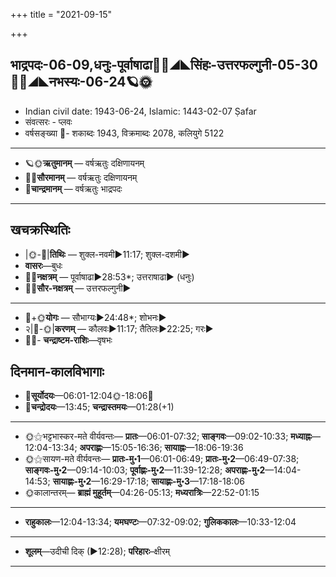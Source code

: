 +++
title = "2021-09-15"

+++
## भाद्रपदः-06-09,धनुः-पूर्वाषाढा🌛🌌◢◣सिंहः-उत्तरफल्गुनी-05-30🌌🌞◢◣नभस्यः-06-24🪐🌞
- Indian civil date: 1943-06-24, Islamic: 1443-02-07 Ṣafar
- संवत्सरः - प्लवः
- वर्षसङ्ख्या 🌛- शकाब्दः 1943, विक्रमाब्दः 2078, कलियुगे 5122
___________________
- 🪐🌞**ऋतुमानम्** — वर्षऋतुः दक्षिणायनम्
- 🌌🌞**सौरमानम्** — वर्षऋतुः दक्षिणायनम्
- 🌛**चान्द्रमानम्** — वर्षऋतुः भाद्रपदः
___________________


## खचक्रस्थितिः
- |🌞-🌛|**तिथिः** — शुक्ल-नवमी►11:17; शुक्ल-दशमी►  
- **वासरः**—बुधः  
- 🌌🌛**नक्षत्रम्** — पूर्वाषाढा►28:53*; उत्तराषाढा► (धनुः)  
- 🌌🌞**सौर-नक्षत्रम्** — उत्तरफल्गुनी►  
___________________
- 🌛+🌞**योगः** — सौभाग्यः►24:48*; शोभनः►  
- २|🌛-🌞|**करणम्** — कौलवः►11:17; तैतिलः►22:25; गरः►  
- 🌌🌛- **चन्द्राष्टम-राशिः**—वृषभः  


## दिनमान-कालविभागाः
- 🌅**सूर्योदयः**—06:01-12:04🌞️-18:06🌇  
- 🌛**चन्द्रोदयः**—13:45; **चन्द्रास्तमयः**—01:28(+1)  
___________________
- 🌞⚝भट्टभास्कर-मते वीर्यवन्तः— **प्रातः**—06:01-07:32; **साङ्गवः**—09:02-10:33; **मध्याह्नः**—12:04-13:34; **अपराह्णः**—15:05-16:36; **सायाह्नः**—18:06-19:36  
- 🌞⚝सायण-मते वीर्यवन्तः— **प्रातः-मु॰1**—06:01-06:49; **प्रातः-मु॰2**—06:49-07:38; **साङ्गवः-मु॰2**—09:14-10:03; **पूर्वाह्णः-मु॰2**—11:39-12:28; **अपराह्णः-मु॰2**—14:04-14:53; **सायाह्णः-मु॰2**—16:29-17:18; **सायाह्णः-मु॰3**—17:18-18:06  
- 🌞कालान्तरम्— **ब्राह्मं मुहूर्तम्**—04:26-05:13; **मध्यरात्रिः**—22:52-01:15  
___________________
- **राहुकालः**—12:04-13:34; **यमघण्टः**—07:32-09:02; **गुलिककालः**—10:33-12:04  
___________________
- **शूलम्**—उदीची दिक् (►12:28); **परिहारः**–क्षीरम्  
___________________
